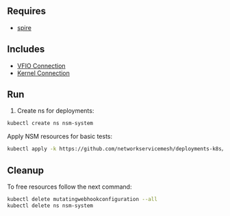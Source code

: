 ## Requires

- [spire](../spire)

## Includes

- [VFIO Connection](../use-cases/Vfio2Noop)
- [Kernel Connection](../use-cases/SriovKernel2Noop)

## Run

1. Create ns for deployments:
```bash
kubectl create ns nsm-system
```

Apply NSM resources for basic tests:
```bash
kubectl apply -k https://github.com/networkservicemesh/deployments-k8s/examples/sriov?ref=d61cdab6d5417eef0f9509020d7bc181c1e499ca
```

## Cleanup

To free resources follow the next command:
```bash
kubectl delete mutatingwebhookconfiguration --all
kubectl delete ns nsm-system
```
